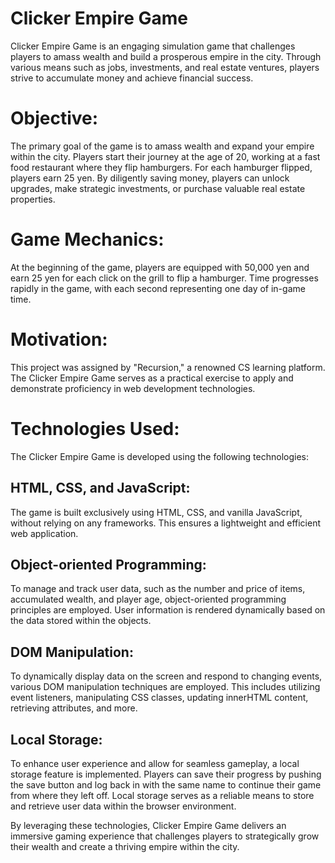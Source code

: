 Clicker Empire Game
================
Clicker Empire Game is an engaging simulation game that challenges players to amass wealth and build a prosperous empire in the city. Through various means such as jobs, investments, and real estate ventures, players strive to accumulate money and achieve financial success.

Objective:
================
The primary goal of the game is to amass wealth and expand your empire within the city. Players start their journey at the age of 20, working at a fast food restaurant where they flip hamburgers. For each hamburger flipped, players earn 25 yen. By diligently saving money, players can unlock upgrades, make strategic investments, or purchase valuable real estate properties.

Game Mechanics:
================
At the beginning of the game, players are equipped with 50,000 yen and earn 25 yen for each click on the grill to flip a hamburger. Time progresses rapidly in the game, with each second representing one day of in-game time.

Motivation:
================
This project was assigned by "Recursion," a renowned CS learning platform. The Clicker Empire Game serves as a practical exercise to apply and demonstrate proficiency in web development technologies.

Technologies Used:
================
The Clicker Empire Game is developed using the following technologies:

HTML, CSS, and JavaScript:
-----------------
The game is built exclusively using HTML, CSS, and vanilla JavaScript, without relying on any frameworks. This ensures a lightweight and efficient web application.

Object-oriented Programming:
-----------------
To manage and track user data, such as the number and price of items, accumulated wealth, and player age, object-oriented programming principles are employed. User information is rendered dynamically based on the data stored within the objects.

DOM Manipulation:
-----------------
To dynamically display data on the screen and respond to changing events, various DOM manipulation techniques are employed. This includes utilizing event listeners, manipulating CSS classes, updating innerHTML content, retrieving attributes, and more.

Local Storage:
-----------------
To enhance user experience and allow for seamless gameplay, a local storage feature is implemented. Players can save their progress by pushing the save button and log back in with the same name to continue their game from where they left off. Local storage serves as a reliable means to store and retrieve user data within the browser environment.

By leveraging these technologies, Clicker Empire Game delivers an immersive gaming experience that challenges players to strategically grow their wealth and create a thriving empire within the city.
    

  

